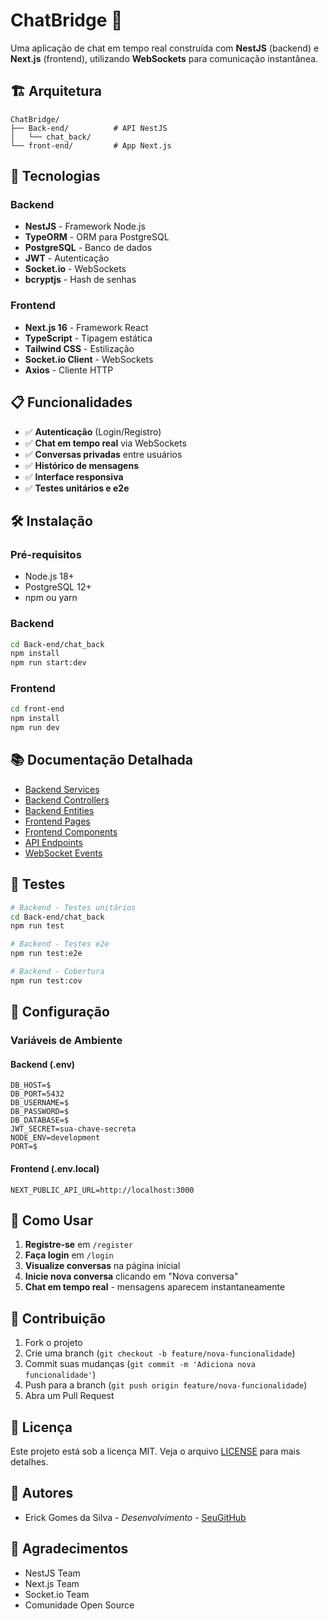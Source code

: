 # ChatBridge 💬

Uma aplicação de chat em tempo real construída com **NestJS** (backend) e **Next.js** (frontend), utilizando **WebSockets** para comunicação instantânea.

## 🏗️ Arquitetura

```
ChatBridge/
├── Back-end/          # API NestJS
│   └── chat_back/
└── front-end/         # App Next.js
```

## 🚀 Tecnologias

### Backend
- **NestJS** - Framework Node.js
- **TypeORM** - ORM para PostgreSQL
- **PostgreSQL** - Banco de dados
- **JWT** - Autenticação
- **Socket.io** - WebSockets
- **bcryptjs** - Hash de senhas

### Frontend
- **Next.js 16** - Framework React
- **TypeScript** - Tipagem estática
- **Tailwind CSS** - Estilização
- **Socket.io Client** - WebSockets
- **Axios** - Cliente HTTP

## 📋 Funcionalidades

- ✅ **Autenticação** (Login/Registro)
- ✅ **Chat em tempo real** via WebSockets
- ✅ **Conversas privadas** entre usuários
- ✅ **Histórico de mensagens**
- ✅ **Interface responsiva**
- ✅ **Testes unitários e e2e**

## 🛠️ Instalação

### Pré-requisitos
- Node.js 18+
- PostgreSQL 12+
- npm ou yarn

### Backend
```bash
cd Back-end/chat_back
npm install
npm run start:dev
```

### Frontend
```bash
cd front-end
npm install
npm run dev
```

## 📚 Documentação Detalhada

- [Backend Services](./docs/backend-services.md)
- [Backend Controllers](./docs/backend-controllers.md)
- [Backend Entities](./docs/backend-entities.md)
- [Frontend Pages](./docs/frontend-pages.md)
- [Frontend Components](./docs/frontend-components.md)
- [API Endpoints](./docs/api-endpoints.md)
- [WebSocket Events](./docs/websocket-events.md)

## 🧪 Testes

```bash
# Backend - Testes unitários
cd Back-end/chat_back
npm run test

# Backend - Testes e2e
npm run test:e2e

# Backend - Cobertura
npm run test:cov
```

## 🔧 Configuração

### Variáveis de Ambiente

#### Backend (.env)
```env
DB_HOST=$
DB_PORT=5432
DB_USERNAME=$
DB_PASSWORD=$
DB_DATABASE=$
JWT_SECRET=sua-chave-secreta
NODE_ENV=development
PORT=$
```

#### Frontend (.env.local)
```env
NEXT_PUBLIC_API_URL=http://localhost:3000
```

## 📖 Como Usar

1. **Registre-se** em `/register`
2. **Faça login** em `/login`
3. **Visualize conversas** na página inicial
4. **Inicie nova conversa** clicando em "Nova conversa"
5. **Chat em tempo real** - mensagens aparecem instantaneamente

## 🤝 Contribuição

1. Fork o projeto
2. Crie uma branch (`git checkout -b feature/nova-funcionalidade`)
3. Commit suas mudanças (`git commit -m 'Adiciona nova funcionalidade'`)
4. Push para a branch (`git push origin feature/nova-funcionalidade`)
5. Abra um Pull Request

## 📄 Licença

Este projeto está sob a licença MIT. Veja o arquivo [LICENSE](LICENSE) para mais detalhes.

## 👥 Autores

- Erick Gomes da Silva - *Desenvolvimento* - [SeuGitHub](https://github.com/seuusuario)

## 🙏 Agradecimentos

- NestJS Team
- Next.js Team
- Socket.io Team
- Comunidade Open Source
